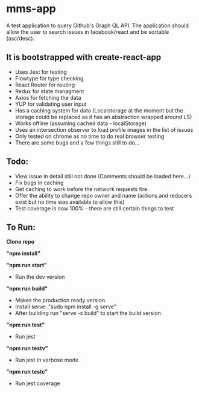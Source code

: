 # mms-app

A test application to query Github's Graph QL API. The application should allow the user to search issues in facebook/react and be sortable (asc/desc).

## It is bootstrapped with create-react-app
* Uses Jest for testing
* Flowtype for type checking
* React Router for routing
* Redux for state managment
* Axios for fetching the data
* YUP for validating user input
* Has a caching system for data (Localstorage at the moment but the storage could be replaced as it has an abstraction wrapped around LS)
* Works offline (assuming cached data - localStorage)
* Uses an intersection observer to load profile images in the list of issues
* Only tested on chrome as no time to do real browser testing
* There are some bugs and a few things still to do... 

## Todo:
* View issue in detail still not done (Comments should be loaded here...)
* Fix bugs in caching
* Get caching to work before the network requests fire.
* Offer the ability to change repo owner and name (actions and reducers exist but no time was available to allow this)
* Test coverage is now 100% - there are still certain things to test

## To Run:
**Clone repo**

**"npm install"**

**"npm run start"**
* Run the dev version

**"npm run build"**
* Makes the production ready version
* Install serve: "sudo npm install -g serve"
* After building run "serve -s build" to start the build version

**"npm run test"**
* Run jest

**"npm run testv"**
* Run jest in verbose mode

**"npm run testc"**
* Run jest coverage
